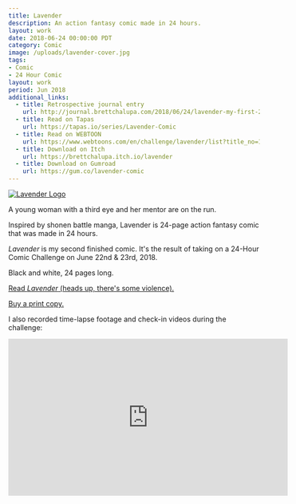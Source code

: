 ```yaml
---
title: Lavender
description: An action fantasy comic made in 24 hours.
layout: work
date: 2018-06-24 00:00:00 PDT
category: Comic
image: /uploads/lavender-cover.jpg
tags:
- Comic
- 24 Hour Comic
layout: work
period: Jun 2018
additional_links:
  - title: Retrospective journal entry
    url: http://journal.brettchalupa.com/2018/06/24/lavender-my-first-24-hour-comic/
  - title: Read on Tapas
    url: https://tapas.io/series/Lavender-Comic
  - title: Read on WEBTOON
    url: https://www.webtoons.com/en/challenge/lavender/list?title_no=198151
  - title: Download on Itch
    url: https://brettchalupa.itch.io/lavender
  - title: Download on Gumroad
    url: https://gum.co/lavender-comic
---
```


[![Lavender Logo](/uploads/lavender-cover.jpg)](https://brettsjournal.files.wordpress.com/2018/06/lavender.pdf)

A young woman with a third eye and her mentor are on the run.

Inspired by shonen battle manga, Lavender is 24-page action fantasy
comic that was made in 24 hours.

_Lavender_ is my second finished comic. It's the result of taking on a
24-Hour Comic Challenge on June 22nd & 23rd, 2018.

Black and white, 24 pages long.

[Read _Lavender_ (heads up, there's some violence).](https://brettsjournal.files.wordpress.com/2018/06/lavender.pdf)

[Buy a print copy.](https://shop.brettchalupa.com/product/lavender)

I also recorded time-lapse footage and check-in videos during the challenge:

<iframe width="560" height="315"
src="https://www.youtube-nocookie.com/embed/BbdjO3MW6WU?rel=0"
frameborder="0" allow="autoplay; encrypted-media"
allowfullscreen></iframe>

